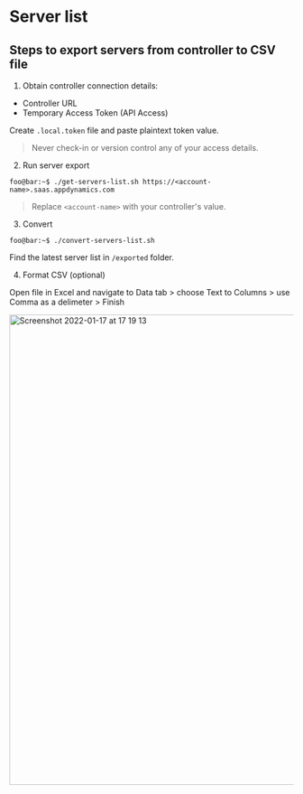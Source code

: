# Server list

## Steps to export servers from controller to CSV file

1) Obtain controller connection details:
- Controller URL
- Temporary Access Token (API Access)

Create `.local.token` file and paste plaintext token value. 
> Never check-in or version control any of your access details.

2) Run server export

```console
foo@bar:~$ ./get-servers-list.sh https://<account-name>.saas.appdynamics.com
```

> Replace `<account-name>` with your controller's value.

3) Convert

```console
foo@bar:~$ ./convert-servers-list.sh
```

Find the latest server list in `/exported` folder.

4) Format CSV (optional)

Open file in Excel and navigate to Data tab > choose Text to Columns > use Comma as a delimeter > Finish

<img width="833" alt="Screenshot 2022-01-17 at 17 19 13" src="https://user-images.githubusercontent.com/82029748/149813819-1472086d-0582-4e5c-9971-46676a5ebee9.png">


